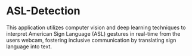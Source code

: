 # ASL-Detection

This application utilizes computer vision and deep learning techniques to interpret American Sign Language (ASL) gestures in real-time from the users webcam, fostering inclusive communication by translating sign language into text.
